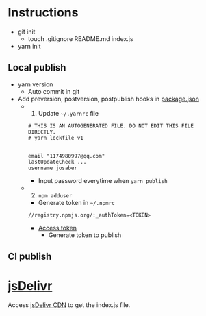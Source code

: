 # Instructions

- git init
  - touch .gitignore README.md index.js
- yarn init

## Local publish

- yarn version
  - Auto commit in git
- Add preversion, postversion, postpublish hooks in [package.json](package.json)
  - 1. Update `~/.yarnrc` file
    ```yarnrc
    # THIS IS AN AUTOGENERATED FILE. DO NOT EDIT THIS FILE DIRECTLY.
    # yarn lockfile v1


    email "1174980997@qq.com"
    lastUpdateCheck ...
    username josaber
    ```
    - Input password everytime when `yarn publish`
  - 2. `npm adduser`
    - Generate token in `~/.npmrc`
    ```npmrc
    //registry.npmjs.org/:_authToken=<TOKEN>
    ```
    - [Access token](https://www.npmjs.com/settings/josaber/tokens/)
      - Generate token to publish

## CI publish

# [jsDelivr](http://www.jsdelivr.com/)

Access [jsDelivr CDN](https://cdn.jsdelivr.net/npm/jsdelivr-npm@0.0.12/index.js) to get the index.js file.
